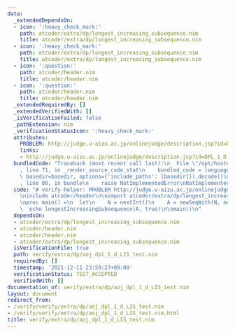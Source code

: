 ```yaml
---
data:
  _extendedDependsOn:
  - icon: ':heavy_check_mark:'
    path: atcoder/extra/dp/longest_increasing_subsequence.nim
    title: atcoder/extra/dp/longest_increasing_subsequence.nim
  - icon: ':heavy_check_mark:'
    path: atcoder/extra/dp/longest_increasing_subsequence.nim
    title: atcoder/extra/dp/longest_increasing_subsequence.nim
  - icon: ':question:'
    path: atcoder/header.nim
    title: atcoder/header.nim
  - icon: ':question:'
    path: atcoder/header.nim
    title: atcoder/header.nim
  _extendedRequiredBy: []
  _extendedVerifiedWith: []
  _isVerificationFailed: false
  _pathExtension: nim
  _verificationStatusIcon: ':heavy_check_mark:'
  attributes:
    PROBLEM: http://judge.u-aizu.ac.jp/onlinejudge/description.jsp?id=DPL_1_D
    links:
    - http://judge.u-aizu.ac.jp/onlinejudge/description.jsp?id=DPL_1_D
  bundledCode: "Traceback (most recent call last):\n  File \"/opt/hostedtoolcache/Python/3.10.6/x64/lib/python3.10/site-packages/onlinejudge_verify/documentation/build.py\"\
    , line 71, in _render_source_code_stat\n    bundled_code = language.bundle(stat.path,\
    \ basedir=basedir, options={'include_paths': [basedir]}).decode()\n  File \"/opt/hostedtoolcache/Python/3.10.6/x64/lib/python3.10/site-packages/onlinejudge_verify/languages/nim.py\"\
    , line 86, in bundle\n    raise NotImplementedError\nNotImplementedError\n"
  code: "# verify-helper: PROBLEM http://judge.u-aizu.ac.jp/onlinejudge/description.jsp?id=DPL_1_D\n\
    \ninclude atcoder/header\n\nimport atcoder/extra/dp/longest_increasing_subsequence\n\
    \nproc main() =\n  let\n    N = nextInt()\n    A = newSeqWith(N, nextInt())\n\
    \  echo longestIncreasingSubsequence(A, true)\n\nmain()\n"
  dependsOn:
  - atcoder/extra/dp/longest_increasing_subsequence.nim
  - atcoder/header.nim
  - atcoder/header.nim
  - atcoder/extra/dp/longest_increasing_subsequence.nim
  isVerificationFile: true
  path: verify/extra/dp/aoj_dpl_1_d_LIS_test.nim
  requiredBy: []
  timestamp: '2021-12-11 23:59:27+09:00'
  verificationStatus: TEST_ACCEPTED
  verifiedWith: []
documentation_of: verify/extra/dp/aoj_dpl_1_d_LIS_test.nim
layout: document
redirect_from:
- /verify/verify/extra/dp/aoj_dpl_1_d_LIS_test.nim
- /verify/verify/extra/dp/aoj_dpl_1_d_LIS_test.nim.html
title: verify/extra/dp/aoj_dpl_1_d_LIS_test.nim
---
```

